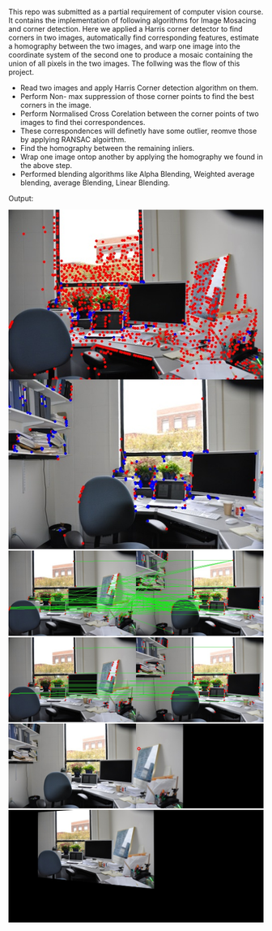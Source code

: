This repo was submitted as a partial requirement of computer vision course. It contains the implementation of following algorithms for Image Mosacing and corner detection.
Here we applied a Harris corner detector to find corners in two images, automatically find corresponding features, estimate a homography between the two images, and
warp one image into the coordinate system of the second one to produce a mosaic containing the union of all pixels in the two images.
The follwing was the flow of this project.
- Read two images and apply Harris Corner detection algorithm on them.
- Perform Non- max suppression of those corner points to find the best corners in the image.
- Perform Normalised Cross Corelation between the corner points of two images to find thei correspondences\.
- These correspondences will definetly have some outlier, reomve those by applying RANSAC algoirthm.
- Find the homography between the remaining inliers.
- Wrap one image ontop another by applying the homography we found in the above step.
- Performed blending algorithms like Alpha Blending, Weighted average blending, average Blending, Linear Blending.

Output:

![Harris Corner Detection](corners_window.jpg)
![NCC Correspondences](CorrepondencespreHomography.jpg)
![After RANSAC](CorrepondencespostHomography.jpg)
![stiched Image](stiched_image.jpg)
![Homography on image](just_homography.jpg)
